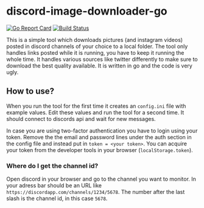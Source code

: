 # discord-image-downloader-go
[![Go Report Card](https://goreportcard.com/badge/github.com/Seklfreak/discord-image-downloader-go)](https://goreportcard.com/report/github.com/Seklfreak/discord-image-downloader-go) [![Build Status](https://travis-ci.org/Seklfreak/discord-image-downloader-go.svg?branch=master)](https://travis-ci.org/Seklfreak/discord-image-downloader-go)

This is a simple tool which downloads pictures (and instagram videos) posted in discord channels of your choice to a local folder. The tool only handles links posted while it is running, you have to keep it running the whole time. It handles various sources like twitter differently to make sure to download the best quality available. It is written in go and the code is very ugly.

## How to use?
When you run the tool for the first time it creates an `config.ini` file with example values. Edit these values and run the tool for a second time. It should connect to discords api and wait for new messages.

In case you are using two-factor authentication you have to login using your token. Remove the the email and password lines under the auth section in the config file and instead put in `token = <your token>`. You can acquire your token from the developer tools in your browser (`localStorage.token`).

### Where do I get the channel id?
Open discord in your browser and go to the channel you want to monitor. In your adress bar should be an URL like `https://discordapp.com/channels/1234/5678`. The number after the last slash is the channel id, in this case `5678`.
